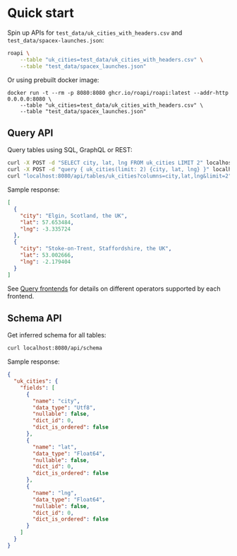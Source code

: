 # Quick start

Spin up APIs for `test_data/uk_cities_with_headers.csv` and
`test_data/spacex-launches.json`:

```bash
roapi \
    --table "uk_cities=test_data/uk_cities_with_headers.csv" \
    --table "test_data/spacex_launches.json"
```

Or using prebuilt docker image:

```
docker run -t --rm -p 8080:8080 ghcr.io/roapi/roapi:latest --addr-http 0.0.0.0:8080 \
    --table "uk_cities=test_data/uk_cities_with_headers.csv" \
    --table "test_data/spacex_launches.json"
```


## Query API

Query tables using SQL, GraphQL or REST:

```bash
curl -X POST -d "SELECT city, lat, lng FROM uk_cities LIMIT 2" localhost:8080/api/sql
curl -X POST -d "query { uk_cities(limit: 2) {city, lat, lng} }" localhost:8080/api/graphql
curl "localhost:8080/api/tables/uk_cities?columns=city,lat,lng&limit=2"
```

Sample response:

```json
[
  {
    "city": "Elgin, Scotland, the UK",
    "lat": 57.653484,
    "lng": -3.335724
  },
  {
    "city": "Stoke-on-Trent, Staffordshire, the UK",
    "lat": 53.002666,
    "lng": -2.179404
  }
]
```

See [Query frontends](api/query) for details on different operators supported
by each frontend.


## Schema API

Get inferred schema for all tables:

```bash
curl localhost:8080/api/schema
```

Sample response:

```json
{
  "uk_cities": {
    "fields": [
      {
        "name": "city",
        "data_type": "Utf8",
        "nullable": false,
        "dict_id": 0,
        "dict_is_ordered": false
      },
      {
        "name": "lat",
        "data_type": "Float64",
        "nullable": false,
        "dict_id": 0,
        "dict_is_ordered": false
      },
      {
        "name": "lng",
        "data_type": "Float64",
        "nullable": false,
        "dict_id": 0,
        "dict_is_ordered": false
      }
    ]
  }
}
```
